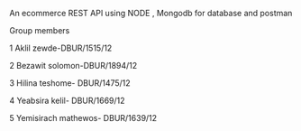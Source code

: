 An ecommerce REST API using NODE , Mongodb for database and postman 

Group members

1 Aklil zewde-DBUR/1515/12

2 Bezawit solomon-DBUR/1894/12

3 Hilina teshome- DBUR/1475/12

4 Yeabsira kelil- DBUR/1669/12

5 Yemisirach mathewos- DBUR/1639/12
